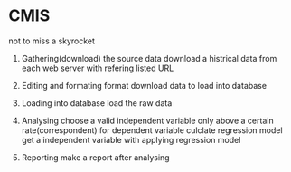 # CMIS
not to miss a skyrocket

1. Gathering(download) the source data
	download a histrical data from each web server with refering listed URL

2. Editing and formating 
	format download data to load into database

3. Loading into database
	load the raw data

4. Analysing
	choose a valid independent variable only above a certain rate(correspondent) for dependent variable
	culclate regression model
	get a independent variable with applying regression model

5. Reporting
	make a report after analysing
